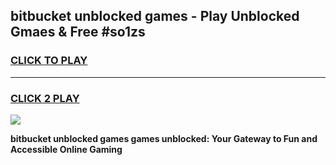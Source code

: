 
## bitbucket unblocked games - Play Unblocked Gmaes & Free #so1zs
<h3>
<a href="https://news.freeplayer.one?title=bitbucket_unblocked_games&ref=03M">CLICK TO PLAY</a></h3>
<hr>

<h3>
<a href="https://news.freeplayer.one?title=bitbucket_unblocked_games&ref=03M">CLICK 2 PLAY</a>
  
</h3>

<a href="https://news.freeplayer.one?title=bitbucket_unblocked_games&ref=03M"><img src="https://clearcache.store/games.png"></a>


**bitbucket unblocked games games unblocked: Your Gateway to Fun and Accessible Online Gaming**
